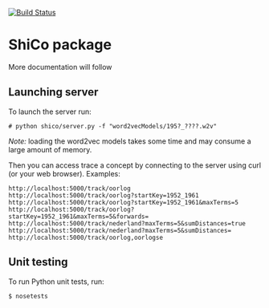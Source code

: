 [![Build Status](https://travis-ci.org/c-martinez/ShiCo.svg?branch=master)](https://travis-ci.org/c-martinez/ShiCo)

# ShiCo package

More documentation will follow

## Launching server
To launch the server run:
```
# python shico/server.py -f "word2vecModels/195?_????.w2v"
```

*Note:* loading the word2vec models takes some time and may consume a large amount of memory.

Then you can access trace a concept by connecting to the server using curl (or your web browser). Examples:

```
http://localhost:5000/track/oorlog
http://localhost:5000/track/oorlog?startKey=1952_1961
http://localhost:5000/track/oorlog?startKey=1952_1961&maxTerms=5
http://localhost:5000/track/oorlog?startKey=1952_1961&maxTerms=5&forwards=
http://localhost:5000/track/nederland?maxTerms=5&sumDistances=true
http://localhost:5000/track/nederland?maxTerms=5&sumDistances=
http://localhost:5000/track/oorlog,oorlogse
```

## Unit testing
To run Python unit tests, run:
```
$ nosetests
```
